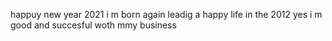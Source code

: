 happuy new year 2021
i m born again leadig a happy life in the 2012
yes i m good and succesful woth mmy business 
